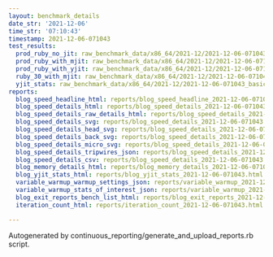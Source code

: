 ```yaml
---
layout: benchmark_details
date_str: '2021-12-06'
time_str: '07:10:43'
timestamp: 2021-12-06-071043
test_results:
  prod_ruby_no_jit: raw_benchmark_data/x86_64/2021-12/2021-12-06-071043_basic_benchmark_prod_ruby_no_jit.json
  prod_ruby_with_mjit: raw_benchmark_data/x86_64/2021-12/2021-12-06-071043_basic_benchmark_prod_ruby_with_mjit.json
  prod_ruby_with_yjit: raw_benchmark_data/x86_64/2021-12/2021-12-06-071043_basic_benchmark_prod_ruby_with_yjit.json
  ruby_30_with_mjit: raw_benchmark_data/x86_64/2021-12/2021-12-06-071043_basic_benchmark_ruby_30_with_mjit.json
  yjit_stats: raw_benchmark_data/x86_64/2021-12/2021-12-06-071043_basic_benchmark_yjit_stats.json
reports:
  blog_speed_headline_html: reports/blog_speed_headline_2021-12-06-071043.html
  blog_speed_details_html: reports/blog_speed_details_2021-12-06-071043.html
  blog_speed_details_raw_details_html: reports/blog_speed_details_2021-12-06-071043.raw_details.html
  blog_speed_details_svg: reports/blog_speed_details_2021-12-06-071043.svg
  blog_speed_details_head_svg: reports/blog_speed_details_2021-12-06-071043.head.svg
  blog_speed_details_back_svg: reports/blog_speed_details_2021-12-06-071043.back.svg
  blog_speed_details_micro_svg: reports/blog_speed_details_2021-12-06-071043.micro.svg
  blog_speed_details_tripwires_json: reports/blog_speed_details_2021-12-06-071043.tripwires.json
  blog_speed_details_csv: reports/blog_speed_details_2021-12-06-071043.csv
  blog_memory_details_html: reports/blog_memory_details_2021-12-06-071043.html
  blog_yjit_stats_html: reports/blog_yjit_stats_2021-12-06-071043.html
  variable_warmup_warmup_settings_json: reports/variable_warmup_2021-12-06-071043.warmup_settings.json
  variable_warmup_stats_of_interest_json: reports/variable_warmup_2021-12-06-071043.stats_of_interest.json
  blog_exit_reports_bench_list_html: reports/blog_exit_reports_2021-12-06-071043.bench_list.html
  iteration_count_html: reports/iteration_count_2021-12-06-071043.html

---
```

Autogenerated by continuous_reporting/generate_and_upload_reports.rb script.
